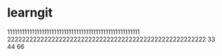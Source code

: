 # learngit
111111111111111111111111111111111111111111111111111111
222222222222222222222222222222222222222222222222222222
33
44
66